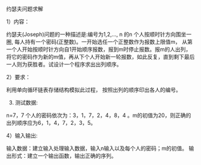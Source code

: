 约瑟夫问题求解

1）内容：

约瑟夫(Joseph)问题的一种描述是:编号为1,2,..., n 的n 个人按顺时针方向围坐一圈, 每人持有一个密码(正整数)。一开始选任一个正整数作为报数上限值m， 从第一个人开始按顺时针方向自1开始顺序报数，报到m时停止报数。报m的人出列，将它的密码作为新的m值，再从下个人开始新一轮报数，如此反复，直到剩下最后一人则为获胜者。试设计一个程序求出出列顺序。

2）要求：

利用单向循环链表存储结构模拟此过程， 按照出列的顺序印出各人的编号。

3) 测试数据:

n=7，7 个人的密码依次为：3，1，7，2，4，8，4 。m的初值为20，则正确的出列顺序应为6，1，4，7，2，3，5。

4）输入输出:

输入数据：建立输入处理输入数据，输入n输入以及每个人的密码；m的初值。
输出形式：建立一个输出函数，输出正确的序列。
